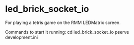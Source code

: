 # led_brick_socket_io

For playing a tetris game on the RMM LEDMatrix screen.

Commands to start it running:
cd led_brick_socket_io
pserve development.ini
